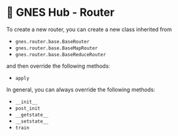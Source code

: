 # 🚢 GNES Hub - Router

To create a new router, you can create a new class inherited from 

- `gnes.router.base.BaseRouter`
- `gnes.router.base.BaseMapRouter`
- `gnes.router.base.BaseReduceRouter`

and then override the following methods:

- `apply`

In general, you can always override the following methods:

- `__init__`
- `post_init`
- `__getstate__`
- `__setstate__`
- `train`